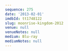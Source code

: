 ```yaml
---
sequence: 275
date: '2013-02-01'
imdbId: tt1748122
slug: moonrise-kingdom-2012
venue: null
venueNotes: null
medium: Blu-ray
mediumNotes: null
---
```


